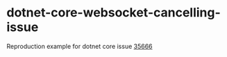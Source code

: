 # dotnet-core-websocket-cancelling-issue
Reproduction example for dotnet core issue [35666](https://github.com/dotnet/runtime/issues/35666)
